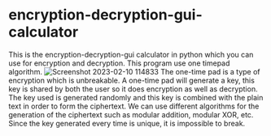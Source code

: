 # encryption-decryption-gui-calculator
This is the encryption-decryption-gui calculator in python which you can use for encryption and decryption. This program use one timepad algorithm.
![Screenshot 2023-02-10 114833](https://user-images.githubusercontent.com/110540811/218017419-ea1f285f-8b08-4f9a-8260-7cf009fa681a.png)
The one-time pad is a type of encryption which is unbreakable. A one-time pad will generate a key, this key is shared by both the user so it does encryption as well as decryption. The key used is generated randomly and this key is combined with the plain text in order to form the ciphertext. We can use different algorithms for the generation of the ciphertext such as modular addition, modular XOR, etc. Since the key generated every time is unique, it is impossible to break.
